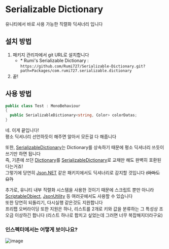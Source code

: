 [Dictionary]: https://learn.microsoft.com/ko-kr/dotnet/api/system.collections.generic.dictionary-2?view=netstandard-2.0
[SerializableDictionary]: Packages/com.rumi727.serializable.dictionary/Runtime/Serializables/SerializableDictionary.cs

# Serializable Dictionary
유니티에서 바로 사용 가능한 직렬화 딕셔너리 입니다

## 설치 방법
1. 패키지 관리자에서 git URL로 설치합니다
    - \* Rumi's Serializable Dictionary : `https://github.com/Rumi727/Serializable-Dictionary.git?path=Packages/com.rumi727.serializable.dictionary`
2. 끝!

## 사용 방법
```csharp
public class Test : MonoBehaviour
{
  public SerializableDictionary<string, Color> colorDatas;
}
```
네. 이게 끝입니다!\
평소 딕셔너리 선언하듯이 해주면 알아서 모든걸 다 해줍니다

또한, [SerializableDictionary]는 Dictionary를 상속하기 때문에 평소 딕셔너리 쓰듯이 쓰기만 하면 됩니다\
즉, 기존에 쓰던 [Dictionary]를 [SerializableDictionary]로 교채만 해도 완벽히 호환된다는거죠!\
그렇기에 당연히 [Json.NET](https://www.newtonsoft.com/json) 같은 패키지에서도 딕셔너리로 감지할 것입니다 ~~(아마도요?)~~

추가로, 유니티 내부 직렬화 시스템을 사용한 것이기 때문에 스크립트 뿐만 아니라 [ScriptableObject](https://docs.unity3d.com/kr/2022.3/Manual/class-ScriptableObject.html), [JsonUtility](https://docs.unity3d.com/ScriptReference/JsonUtility.html) 등 여러곳에서도 사용할 수 있습니다\
또한 당연히 되돌리기, 다시실행 같은것도 지원합니다\
프리팹 오버라이딩 또한 지원은 하나, 리스트를 2개로 키와 값을 분류하는 그 특성상 조오금 이상하긴 합니다 (리스트 하나로 합치고 싶었는데 그러면 너무 복잡해지더라구요)

### 인스펙터에서는 어떻게 보이나요?
![image](https://github.com/Rumi727/Serializable-Dictionary/assets/65212622/39ec5f6e-02c6-4b32-8e65-84eade7917ec)
